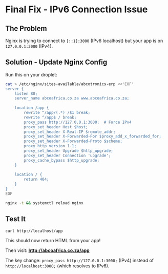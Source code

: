 # Final Fix - IPv6 Connection Issue

## The Problem

Nginx is trying to connect to `[::1]:3000` (IPv6 localhost) but your app is on `127.0.0.1:3000` (IPv4).

## Solution - Update Nginx Config

Run this on your droplet:

```bash
cat > /etc/nginx/sites-available/abcotronics-erp <<'EOF'
server {
    listen 80;
    server_name abcoafrica.co.za www.abcoafrica.co.za;
    
    location /app {
        rewrite ^/app/(.*) /$1 break;
        rewrite ^/app$ / break;
        proxy_pass http://127.0.0.1:3000;  # Force IPv4
        proxy_set_header Host $host;
        proxy_set_header X-Real-IP $remote_addr;
        proxy_set_header X-Forwarded-For $proxy_add_x_forwarded_for;
        proxy_set_header X-Forwarded-Proto $scheme;
        proxy_http_version 1.1;
        proxy_set_header Upgrade $http_upgrade;
        proxy_set_header Connection 'upgrade';
        proxy_cache_bypass $http_upgrade;
    }
    
    location / {
        return 404;
    }
}
EOF

nginx -t && systemctl reload nginx
```

## Test It

```bash
curl http://localhost/app
```

This should now return HTML from your app!

Then visit: **http://abcoafrica.co.za/app**

The key change: `proxy_pass http://127.0.0.1:3000;` (IPv4) instead of `http://localhost:3000;` (which resolves to IPv6).
